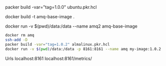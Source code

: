 packer build -var="tag=1.0.0" ubuntu.pkr.hcl

docker build -t amq-base-image .

docker run -v $(pwd)/data:/data --name amq2 amq-base-image

```bash
docker rm amq
ssh-add -D
packer build -var="tag=1.0.2" almalinux.pkr.hcl
docker run -v $(pwd)/data:/data -p 8161:8161 --name amq my-image:1.0.2
```
Urls
localhost:8161
localhost:8161/metrics/